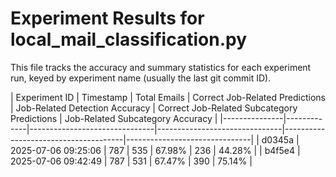 # Experiment Results for local_mail_classification.py

This file tracks the accuracy and summary statistics for each experiment run, keyed by experiment name (usually the last git commit ID).


| Experiment ID | Timestamp | Total Emails | Correct Job-Related Predictions | Job-Related Detection Accuracy | Correct Job-Related Subcategory Predictions | Job-Related Subcategory Accuracy |
|---------------|-------------|-------------------------------|-------------------------------|--------------------------------------|-------------------------------|
| d0345a | 2025-07-06 09:25:06 | 787 | 535 | 67.98% | 236 | 44.28% |
| b4f5e4 | 2025-07-06 09:42:49 | 787 | 531 | 67.47% | 390 | 75.14% |
